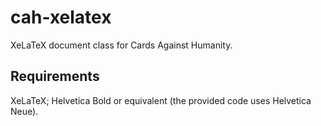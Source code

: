 cah-xelatex
===========

XeLaTeX document class for Cards Against Humanity.

Requirements
------------

XeLaTeX; Helvetica Bold or equivalent (the provided code uses Helvetica Neue).
